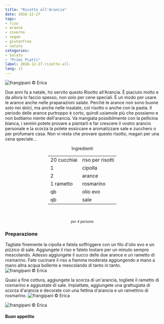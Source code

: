 ```yaml
---
title: "Risotto all'Arancia"
date: 2016-12-27
tags:
- riso
- arance
- inverno
- vegan
- glutenfree
- natale
categories:
- Salato
- "Primi Piatti"
label: 2016-12-27-risotto-all-
lang: it
---
```

![](../2016-12-27-risotto-all-arancia/header.jpg "frangipani © Erica")

Due anni fa a natale, ho servito questo Risotto all'Arancia. È piaciuto molto e da allora lo faccio spesso, non solo per cene speciali. È un modo per usare le arance anche nelle praparazioni salate. Perché le arance non sono buone solo nei dolci, ma anche nelle insalate, col risotto o anche con la pasta. Il periodo delle arance purtroppo è corto, quindi usiamole più che possiamo e non buttiamo niente dell'arancia. Va mangiata possibilmente con la pellicina bianca, i semini potete provare a piantarli e far crescere il vostro arancio personale e la scorza la potete essiccare e aromatizzare sale e zucchero o per profumare casa. Non vi resta che provare questo risotto, magari per una cena speciale...

<div id="wrapper" style="text-align: center">
  <div id="yourdiv" style="display: inline-block;">
    <div class="ingredients">
      <div class="ingredients-title">Ingredienti</div>
      <table>
        <tbody>
          <tr>
            <td>20 cucchiai</td>
            <td>riso per risotti</td>
          </tr>
          <tr>
            <td>1</td>
            <td>cipolla</td>
          </tr>
          <tr>
            <td>2</td>
            <td>arance</td>
          </tr>
          <tr>
            <td>1 rametto</td>
            <td>rosmarino</td>
          </tr>
          <tr>
            <td>qb</td>
            <td>olio evo</td>
          </tr>
          <tr>
            <td>qb</td>
            <td>sale</td>
          </tr>
        </tbody>
      </table>
      <br></br>
      <i class="pull-right" style="font-size: 80%;">per 4 persone</i>
    </div>
  </div>
</div>


<h3>
  <font color="grey">
    <i class="fa-solid fa-gears"></i>
  </font> Preparazione
</h3>

Tagliate finemente la cipolla e fatela soffriggere con un filo d'olio evo e un pizzico di sale. Aggiungete il riso e fatelo tostare per un minuto sempre mescolando. Adesso aggiungete il succo delle due arance e un rametto di rosmarino. Fate cucinare il riso a fiamma moderata aggiungendo a mano a mano altra acqua bollente e mescolando di tanto in tanto.
![](../2016-12-27-risotto-all-arancia/risotto.jpg "frangipani © Erica")

Quasi a fine cottura, aggiungete la scorza di un'arancia, togliete il rametto di rosmarino e aggiustate di sale. Impiattate, aggiungete una grattugiata di scorza d'arancia e decorate con una fettina d'arancia e un ramettino di rosmarino.
![](../2016-12-27-risotto-all-arancia/risultato1.jpg "frangipani © Erica")

![](../2016-12-27-risotto-all-arancia/risultato2.jpg "frangipani © Erica")


<h4>Buon appetito
  <font color="red">
    <i class="fa-regular fa-face-smile"></i>
  </font>
</h4>

